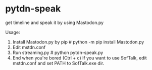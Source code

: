 # pytdn-speak
get timeline and speak it by using Mastodon.py

Usage:
  1) Install Mastodon.py by pip
    # python -m pip install Mastodon.py
  2) Edit mstdn.conf
  3) Run streaming.py
    # python pytdn-speak.py
  4) End when you're bored (Ctrl + c)
If you want to use SofTalk, edit mstdn.conf and
set PATH to SofTalk.exe dir.
